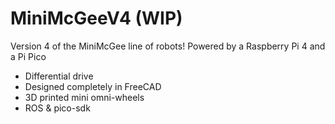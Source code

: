 # MiniMcGeeV4 (WIP)
Version 4 of the MiniMcGee line of robots! Powered by a Raspberry Pi 4 and a Pi Pico
- Differential drive
- Designed completely in FreeCAD
- 3D printed mini omni-wheels
- ROS & pico-sdk
